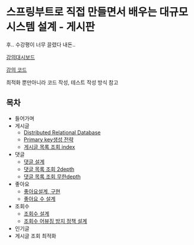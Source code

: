 # 스프링부트로 직접 만들면서 배우는 대규모 시스템 설계 - 게시판

후.. 수강평이 너무 끌렸다 내돈..

[강의대시보드](https://www.inflearn.com/course/%EC%8A%A4%ED%94%84%EB%A7%81%EB%B6%80%ED%8A%B8%EB%A1%9C-%EB%8C%80%EA%B7%9C%EB%AA%A8-%EC%8B%9C%EC%8A%A4%ED%85%9C%EC%84%A4%EA%B3%84-%EA%B2%8C%EC%8B%9C%ED%8C%90/dashboard)

[강의 코드](https://github.com/wjdrltjr5/kuke-board)

최적화 뿐만아니라 코드 작성, 테스트 작성 방식 참고

## 목차

-   들어가며
-   게시글
    -   [Distributed Relational Database](./게시글/Distributed%20Relational%20Database.md)
    -   [Primary key생성 전략](게시글/게시글%20Primary%20Key.md)
    -   [게시글 목록 조회 index](./게시글/게시글%20목록%20조회.md)
-   댓글
    -   [댓글 설계](./댓글/댓글%20설계.md)
    -   [댓글 목록 조회 2depth](./댓글/댓글%20목록%20조회%20-%202%20depth%20.md)
    -   [댓글 목록 조회 무한depth](./댓글/댓글%20목록%20조회%20-%20무한%20depth.md)
-   좋아요
    -   [좋아요설계, 구현](./좋아요/좋아요설계,%20구현.md)
    -   [좋아요 수 설계](./좋아요/좋아요%20수%20설계.md)
-   조회수
    -   [조회수 설계](./조회수/조회수%20설계.md)
    -   [조회수 어뷰징 방지 정책 설계](./조회수/조회수%20어뷰징%20방지%20정책%20설계.md)
-   인기글
-   게시글 조회 최적화
